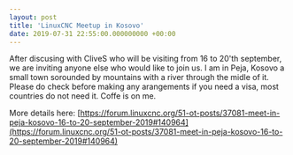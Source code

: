 ```yaml
---
layout: post
title: 'LinuxCNC Meetup in Kosovo'
date: 2019-07-31 22:55:00.000000000 +00:00
---
```

After discusing with CliveS who will be visiting from 16 to 20'th september, we are inviting
anyone else who would like to join us.
I am in Peja, Kosovo a small town sorounded by mountains with a river through the midle of it.
Please do check before making any arangements if you need a visa, most countries do not need it.
Coffe is on me.

More details here: [https://forum.linuxcnc.org/51-ot-posts/37081-meet-in-peja-kosovo-16-to-20-september-2019#140964](https://forum.linuxcnc.org/51-ot-posts/37081-meet-in-peja-kosovo-16-to-20-september-2019#140964)
